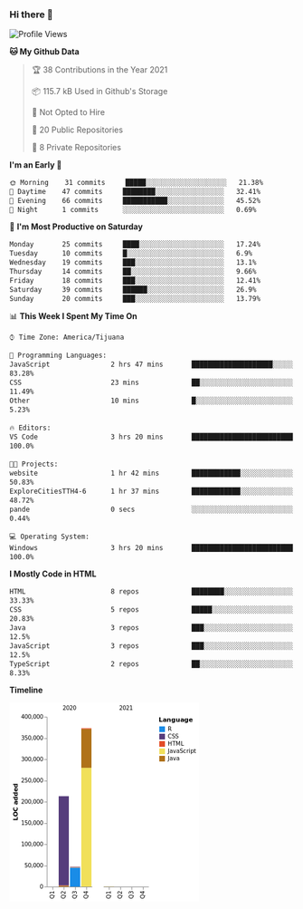 ### Hi there 👋

<!--START_SECTION:waka-->
![Profile Views](http://img.shields.io/badge/Profile%20Views-0-blue)

**🐱 My Github Data** 

> 🏆 38 Contributions in the Year 2021
 > 
> 📦 115.7 kB Used in Github's Storage 
 > 
> 🚫 Not Opted to Hire
 > 
> 📜 20 Public Repositories 
 > 
> 🔑 8 Private Repositories  
 > 
**I'm an Early 🐤** 

```text
🌞 Morning    31 commits     █████░░░░░░░░░░░░░░░░░░░░   21.38% 
🌆 Daytime    47 commits     ████████░░░░░░░░░░░░░░░░░   32.41% 
🌃 Evening    66 commits     ███████████░░░░░░░░░░░░░░   45.52% 
🌙 Night      1 commits      ░░░░░░░░░░░░░░░░░░░░░░░░░   0.69%

```
📅 **I'm Most Productive on Saturday** 

```text
Monday       25 commits     ████░░░░░░░░░░░░░░░░░░░░░   17.24% 
Tuesday      10 commits     █░░░░░░░░░░░░░░░░░░░░░░░░   6.9% 
Wednesday    19 commits     ███░░░░░░░░░░░░░░░░░░░░░░   13.1% 
Thursday     14 commits     ██░░░░░░░░░░░░░░░░░░░░░░░   9.66% 
Friday       18 commits     ███░░░░░░░░░░░░░░░░░░░░░░   12.41% 
Saturday     39 commits     ██████░░░░░░░░░░░░░░░░░░░   26.9% 
Sunday       20 commits     ███░░░░░░░░░░░░░░░░░░░░░░   13.79%

```


📊 **This Week I Spent My Time On** 

```text
⌚︎ Time Zone: America/Tijuana

💬 Programming Languages: 
JavaScript               2 hrs 47 mins       ████████████████████░░░░░   83.28% 
CSS                      23 mins             ██░░░░░░░░░░░░░░░░░░░░░░░   11.49% 
Other                    10 mins             █░░░░░░░░░░░░░░░░░░░░░░░░   5.23%

🔥 Editors: 
VS Code                  3 hrs 20 mins       █████████████████████████   100.0%

🐱‍💻 Projects: 
website                  1 hr 42 mins        ████████████░░░░░░░░░░░░░   50.83% 
ExploreCitiesTTH4-6      1 hr 37 mins        ████████████░░░░░░░░░░░░░   48.72% 
pande                    0 secs              ░░░░░░░░░░░░░░░░░░░░░░░░░   0.44%

💻 Operating System: 
Windows                  3 hrs 20 mins       █████████████████████████   100.0%

```

**I Mostly Code in HTML** 

```text
HTML                     8 repos             ████████░░░░░░░░░░░░░░░░░   33.33% 
CSS                      5 repos             █████░░░░░░░░░░░░░░░░░░░░   20.83% 
Java                     3 repos             ███░░░░░░░░░░░░░░░░░░░░░░   12.5% 
JavaScript               3 repos             ███░░░░░░░░░░░░░░░░░░░░░░   12.5% 
TypeScript               2 repos             ██░░░░░░░░░░░░░░░░░░░░░░░   8.33%

```


**Timeline**

![Chart not found](https://raw.githubusercontent.com/Aarushi-Pandey/Aarushi-Pandey/main/charts/bar_graph.png) 


<!--END_SECTION:waka-->
